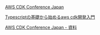 
[AWS CDK Conference Japan](https://jawsug.connpass.com/event/240422/)

[Typescriptの基礎から始めるaws cdk開発入門](https://catalog.workshops.aws/typescript-and-cdk-for-beginner/ja-JP)

[AWS CDK Conference Japan - 資料](https://jawsug.connpass.com/event/240422/presentation/)




